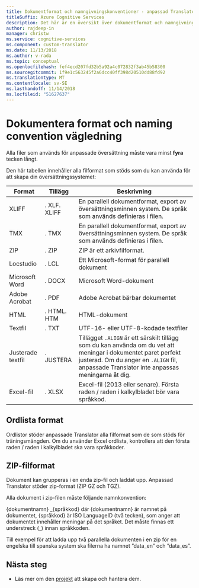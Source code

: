 ```yaml
---
title: Dokumentformat och namngivningskonventioner - anpassad Translator
titleSuffix: Azure Cognitive Services
description: Det här är en översikt över dokumentformat och namngivningskonvention i anpassade Translator. Detta begrepp hjälper dig för att hantera dokument namn bättre abd undvika namnkonflikter.
author: rajdeep-in
manager: christw
ms.service: cognitive-services
ms.component: custom-translator
ms.date: 11/13/2018
ms.author: v-rada
ms.topic: conceptual
ms.openlocfilehash: fef4ecd207fd32b5a92a4c072832f3ab45b58300
ms.sourcegitcommit: 1f9e1c563245f2a6dcc40ff398d20510dd88fd92
ms.translationtype: MT
ms.contentlocale: sv-SE
ms.lasthandoff: 11/14/2018
ms.locfileid: "51627637"
---
```

# <a name="document-formats-and-naming-convention-guidance"></a>Dokumentera format och naming convention vägledning

Alla filer som används för anpassade översättning måste vara minst **fyra** tecken långt.

Den här tabellen innehåller alla filformat som stöds som du kan använda för att skapa din översättningssystemet:

| Format            | Tillägg   | Beskrivning                                                                                                                                                                                                                                                                    |
|-------------------|--------------|--------------------------------------------------------------------------------------------------------------------------------------------------------------------------------------------------------------------------------------------------------------------------------|
| XLIFF             | . XLF. XLIFF | En parallell dokumentformat, export av översättningsminnen system. De språk som används definieras i filen.                                                                                                                                                              |
| TMX               | . TMX         | En parallell dokumentformat, export av översättningsminnen system. De språk som används definieras i filen.                                                                                                                                                              |
| ZIP               | . ZIP         | ZIP är ett arkivfilformat.                                                                                                                                                                                                        |
| Locstudio         | . LCL         | Ett Microsoft-format för parallell dokument                                                                                                                                                                                                                                      |
| Microsoft Word    | . DOCX        | Microsoft Word-dokument                                                                                                                                                                                                                                                        |
| Adobe Acrobat     | . PDF         | Adobe Acrobat bärbar dokumentet                                                                                                                                                                                                                                                |
| HTML              | . HTML. HTM  | HTML-dokument                                                                                                                                                                                                                                                                  |
| Textfil         | . TXT         | UTF-16- eller UTF-8-kodade textfiler                                                                                                                                                                                                                                             |
| Justerade textfil | . JUSTERA       | Tillägget `.ALIGN` är ett särskilt tillägg som du kan använda om du vet att meningar i dokumentet paret perfekt justerad. Om du anger en `.ALIGN` fil, anpassade Translator inte anpassas meningarna åt dig. |
| Excel-fil        | . XLSX        | Excel-fil (2013 eller senare). Första raden / raden i kalkylbladet bör vara språkkod.                                                                                                                                                                                                                                                      |

## <a name="dictionary-formats"></a>Ordlista format

Ordlistor stöder anpassade Translator alla filformat som de som stöds för träningsmängden. Om du använder Excel ordlista, kontrollera att den första raden / raden i kalkylbladet ska vara språkkoder.

## <a name="zip-file-formats"></a>ZIP-filformat

Dokument kan grupperas i en enda zip-fil och laddat upp. Anpassad Translator stöder zip-format (ZIP GZ och TGZ).

Alla dokument i zip-filen måste följande namnkonvention:

{dokumentnamn} \_{språkkod} där {dokumentnamn} är namnet på dokumentet, {språkkod} är ISO LanguageID (två tecken), som anger att dokumentet innehåller meningar på det språket. Det måste finnas ett understreck (_) innan språkkoden.

Till exempel för att ladda upp två parallella dokumenten i en zip för en engelska till spanska system ska filerna ha namnet ”data_en” och ”data_es”.

## <a name="next-steps"></a>Nästa steg

- Läs mer om den [projekt](workspace-and-project.md#what-is-a-custom-translator-project) att skapa och hantera dem.